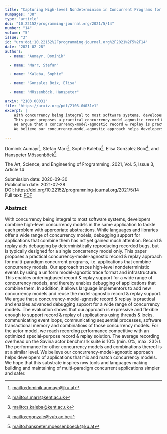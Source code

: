 ```yaml
---
title: "Capturing High-level Nondeterminism in Concurrent Programs for Practical Concurrency Model Agnostic Record & Replay"
numpages: "38"
type: "article"
doi: "10.22152/programming-journal.org/2021/5/14"
number: "14"
volume: "5"
issue: "3"
id: "urn:doi:10.22152%2Fprogramming-journal.org%2F2021%2F5%2F14"
date: "2021-02-28"
authors: 
  - name: "Aumayr, Dominik"

  - name: "Marr, Stefan"

  - name: "Kaleba, Sophie"

  - name: "Gonzalez Boix, Elisa"

  - name: "Mössenböck, Hanspeter"

arxiv: "2103.00031"
file: "https://arxiv.org/pdf/2103.00031v1"
excerpt: |
    With concurrency being integral to most software systems, developers combine high-level concurrency models in the same application to tackle each problem with appropriate abstractions. While languages and libraries offer a wide range of concurrency models, debugging support for applications that combine them has not yet gained much attention. Record & replay aids debugging by deterministically reproducing recorded bugs, but is typically designed for a single concurrency model only.
    This paper proposes a practical concurrency-model-agnostic record & replay approach for multi-paradigm concurrent programs, i.e. applications that combine concurrency models. Our approach traces high-level nondeterministic events by using a uniform model-agnostic trace format and infrastructure. This enables orderingbased record & replay support for a wide range of concurrency models, and thereby enables debugging of applications that combine them. In addition, it allows language implementors to add new concurrency models and reuse the model-agnostic record & replay support.
    We argue that a concurrency-model-agnostic record & replay is practical and enables advanced debugging support for a wide range of concurrency models. The evaluation shows that our approach is expressive and flexible enough to support record & replay of applications using threads & locks, communicating event loops, communicating sequential processes, software transactional memory and combinations of those concurrency models. For the actor model, we reach recording performance competitive with an optimized special-purpose record & replay solution. The average recording overhead on the Savina actor benchmark suite is 10% (min. 0%, max. 23%). The performance for other concurrency models and combinations thereof is at a similar level.
    We believe our concurrency-model-agnostic approach helps developers of applications that mix and match concurrency models. We hope that this substrate inspires new tools and languages making building and maintaining of multi-paradigm concurrent applications simpler and safer.

---
```

Dominik Aumayr[^1], Stefan Marr[^2], Sophie Kaleba[^3], Elisa Gonzalez Boix[^4], and Hanspeter Mössenböck[^5]

The Art, Science, and Engineering of Programming, 2021, Vol. 5, Issue 3, Article 14

Submission date: 2020-09-30  
Publication date: 2021-02-28  
DOI: <https://doi.org/10.22152/programming-journal.org/2021/5/14>  
Full text: [PDF](https://arxiv.org/pdf/2103.00031v1)  


### Abstract
With concurrency being integral to most software systems, developers combine high-level concurrency models in the same application to tackle each problem with appropriate abstractions. While languages and libraries offer a wide range of concurrency models, debugging support for applications that combine them has not yet gained much attention. Record & replay aids debugging by deterministically reproducing recorded bugs, but is typically designed for a single concurrency model only.
This paper proposes a practical concurrency-model-agnostic record & replay approach for multi-paradigm concurrent programs, i.e. applications that combine concurrency models. Our approach traces high-level nondeterministic events by using a uniform model-agnostic trace format and infrastructure. This enables orderingbased record & replay support for a wide range of concurrency models, and thereby enables debugging of applications that combine them. In addition, it allows language implementors to add new concurrency models and reuse the model-agnostic record & replay support.
We argue that a concurrency-model-agnostic record & replay is practical and enables advanced debugging support for a wide range of concurrency models. The evaluation shows that our approach is expressive and flexible enough to support record & replay of applications using threads & locks, communicating event loops, communicating sequential processes, software transactional memory and combinations of those concurrency models. For the actor model, we reach recording performance competitive with an optimized special-purpose record & replay solution. The average recording overhead on the Savina actor benchmark suite is 10% (min. 0%, max. 23%). The performance for other concurrency models and combinations thereof is at a similar level.
We believe our concurrency-model-agnostic approach helps developers of applications that mix and match concurrency models. We hope that this substrate inspires new tools and languages making building and maintaining of multi-paradigm concurrent applications simpler and safer.


[^1]: <mailto:dominik.aumayr@jku.at>
[^2]: <mailto:s.marr@kent.ac.uk>
[^3]: <mailto:s.kaleba@kent.ac.uk>
[^4]: <mailto:egonzale@vub.ac.be>
[^5]: <mailto:hanspeter.moessenboeck@jku.at>
